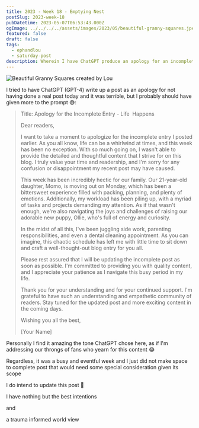 ```yaml
---
title: 2023 - Week 18 - Emptying Nest
postSlug: 2023-week-18
pubDatetime: 2023-05-07T06:53:43.000Z
ogImage: ../../../../assets/images/2023/05/beautiful-granny-squares.jpeg
featured: false
draft: false
tags:
  - ephandlou
  - saturday-post
description: Wherein I have ChatGPT produce an apology for an incomplete post that I hoped to update (spoiler, I didn't)
---
```


![Beautiful Granny Squares created by Lou](@/assets/images/2023/05/beautiful-granny-squares.jpeg)

I tried to have ChatGPT (GPT-4) write up a post as an apology for not having done a real post today and it was terrible, but I probably should have given more to the prompt 😅:

> Title: Apology for the Incomplete Entry - Life  Happens
>
> Dear readers,
>
> I want to take a moment to apologize for the incomplete entry I posted earlier. As you all know, life can be a whirlwind at times, and this week has been no exception. With so much going on, I wasn't able to provide the detailed and thoughtful content that I strive for on this blog. I truly value your time and readership, and I'm sorry for any confusion or disappointment my recent post may have caused.
>
> This week has been incredibly hectic for our family. Our 21-year-old daughter, Momo, is moving out on Monday, which has been a bittersweet experience filled with packing, planning, and plenty of emotions. Additionally, my workload has been piling up, with a myriad of tasks and projects demanding my attention. As if that wasn't enough, we're also navigating the joys and challenges of raising our adorable new puppy, Ollie, who's full of energy and curiosity.
>
> In the midst of all this, I've been juggling side work, parenting responsibilities, and even a dental cleaning appointment. As you can imagine, this chaotic schedule has left me with little time to sit down and craft a well-thought-out blog entry for you all.
>
> Please rest assured that I will be updating the incomplete post as soon as possible. I'm committed to providing you with quality content, and I appreciate your patience as I navigate this busy period in my life.
>
> Thank you for your understanding and for your continued support. I'm grateful to have such an understanding and empathetic community of readers. Stay tuned for the updated post and more exciting content in the coming days.
>
> Wishing you all the best,
>
> \[Your Name\]

Personally I find it amazing the tone ChatGPT chose here, as if I'm addressing our throngs of fans who yearn for this content 😂

Regardless, it was a busy and eventful week and I just did not make space to complete post that would need some special consideration given its scope

I do intend to update this post 🤞

I have nothing but the best intentions

and

a trauma informed world view
